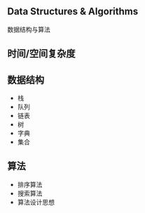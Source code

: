 ## Data Structures & Algorithms

数据结构与算法

## 时间/空间复杂度

## 数据结构

- 栈
- 队列
- 链表
- 树
- 字典
- 集合

## 算法

- 排序算法
- 搜索算法
- 算法设计思想
